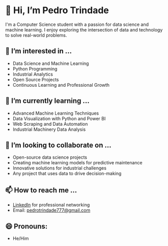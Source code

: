 # 👋 Hi, I’m Pedro Trindade

I'm a Computer Science student with a passion for data science and machine learning. I enjoy exploring the intersection of data and technology to solve real-world problems.

## 👀 I’m interested in ...
- Data Science and Machine Learning
- Python Programming
- Industrial Analytics
- Open Source Projects
- Continuous Learning and Professional Growth

## 🌱 I’m currently learning ...
- Advanced Machine Learning Techniques
- Data Visualization with Python and Power BI
- Web Scraping and Data Automation
- Industrial Machinery Data Analysis

## 💞️ I’m looking to collaborate on ...
- Open-source data science projects
- Creating machine learning models for predictive maintenance
- Innovative solutions for industrial challenges
- Any project that uses data to drive decision-making

## 📫 How to reach me ...
- [LinkedIn](https://www.linkedin.com/in/pedrotrindade) for professional networking
- Email: pedrotrindade777@gmail.com

## 😄 Pronouns:
- He/Him

